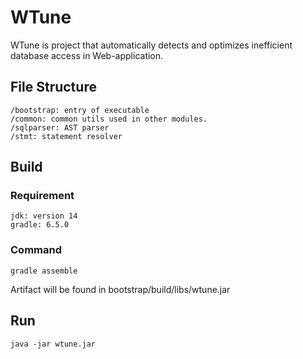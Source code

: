 # WTune

WTune is project that automatically detects and 
optimizes inefficient database access in Web-application.

## File Structure
```
/bootstrap: entry of executable
/common: common utils used in other modules.
/sqlparser: AST parser
/stmt: statement resolver
```

## Build
### Requirement
```
jdk: version 14
gradle: 6.5.0
```
### Command
```shell script
gradle assemble
```
Artifact will be found in bootstrap/build/libs/wtune.jar

## Run
```shell script
java -jar wtune.jar
```